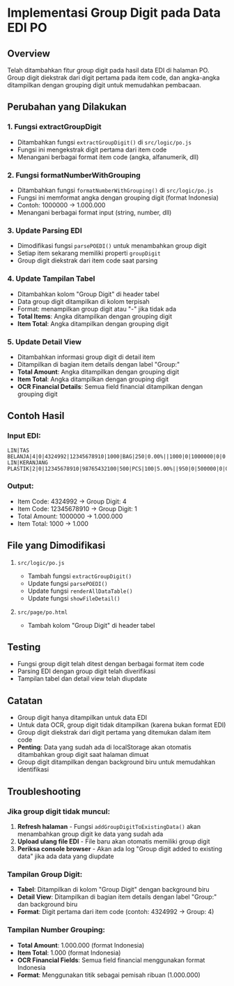 # Implementasi Group Digit pada Data EDI PO

## Overview
Telah ditambahkan fitur group digit pada hasil data EDI di halaman PO. Group digit diekstrak dari digit pertama pada item code, dan angka-angka ditampilkan dengan grouping digit untuk memudahkan pembacaan.

## Perubahan yang Dilakukan

### 1. Fungsi extractGroupDigit
- Ditambahkan fungsi `extractGroupDigit()` di `src/logic/po.js`
- Fungsi ini mengekstrak digit pertama dari item code
- Menangani berbagai format item code (angka, alfanumerik, dll)

### 2. Fungsi formatNumberWithGrouping
- Ditambahkan fungsi `formatNumberWithGrouping()` di `src/logic/po.js`
- Fungsi ini memformat angka dengan grouping digit (format Indonesia)
- Contoh: 1000000 → 1.000.000
- Menangani berbagai format input (string, number, dll)

### 3. Update Parsing EDI
- Dimodifikasi fungsi `parsePOEDI()` untuk menambahkan group digit
- Setiap item sekarang memiliki properti `groupDigit`
- Group digit diekstrak dari item code saat parsing

### 4. Update Tampilan Tabel
- Ditambahkan kolom "Group Digit" di header tabel
- Data group digit ditampilkan di kolom terpisah
- Format: menampilkan group digit atau "-" jika tidak ada
- **Total Items**: Angka ditampilkan dengan grouping digit
- **Item Total**: Angka ditampilkan dengan grouping digit

### 5. Update Detail View
- Ditambahkan informasi group digit di detail item
- Ditampilkan di bagian item details dengan label "Group:"
- **Total Amount**: Angka ditampilkan dengan grouping digit
- **Item Total**: Angka ditampilkan dengan grouping digit
- **OCR Financial Details**: Semua field financial ditampilkan dengan grouping digit

## Contoh Hasil

### Input EDI:
```
LIN|TAS BELANJA|4|0|4324992|12345678910|1000|BAG|250|0.00%||1000|0|1000000|0|0|0|1.00%
LIN|KERANJANG PLASTIK|2|0|12345678910|98765432100|500|PCS|100|5.00%||950|0|500000|0|0|0|2.00%
```

### Output:
- Item Code: 4324992 → Group Digit: 4
- Item Code: 12345678910 → Group Digit: 1
- Total Amount: 1000000 → 1.000.000
- Item Total: 1000 → 1.000

## File yang Dimodifikasi

1. `src/logic/po.js`
   - Tambah fungsi `extractGroupDigit()`
   - Update fungsi `parsePOEDI()`
   - Update fungsi `renderAllDataTable()`
   - Update fungsi `showFileDetail()`

2. `src/page/po.html`
   - Tambah kolom "Group Digit" di header tabel

## Testing
- Fungsi group digit telah ditest dengan berbagai format item code
- Parsing EDI dengan group digit telah diverifikasi
- Tampilan tabel dan detail view telah diupdate

## Catatan
- Group digit hanya ditampilkan untuk data EDI
- Untuk data OCR, group digit tidak ditampilkan (karena bukan format EDI)
- Group digit diekstrak dari digit pertama yang ditemukan dalam item code
- **Penting**: Data yang sudah ada di localStorage akan otomatis ditambahkan group digit saat halaman dimuat
- Group digit ditampilkan dengan background biru untuk memudahkan identifikasi

## Troubleshooting

### Jika group digit tidak muncul:
1. **Refresh halaman** - Fungsi `addGroupDigitToExistingData()` akan menambahkan group digit ke data yang sudah ada
2. **Upload ulang file EDI** - File baru akan otomatis memiliki group digit
3. **Periksa console browser** - Akan ada log "Group digit added to existing data" jika ada data yang diupdate

### Tampilan Group Digit:
- **Tabel**: Ditampilkan di kolom "Group Digit" dengan background biru
- **Detail View**: Ditampilkan di bagian item details dengan label "Group:" dan background biru
- **Format**: Digit pertama dari item code (contoh: 4324992 → Group: 4)

### Tampilan Number Grouping:
- **Total Amount**: 1.000.000 (format Indonesia)
- **Item Total**: 1.000 (format Indonesia)
- **OCR Financial Fields**: Semua field financial menggunakan format Indonesia
- **Format**: Menggunakan titik sebagai pemisah ribuan (1.000.000) 